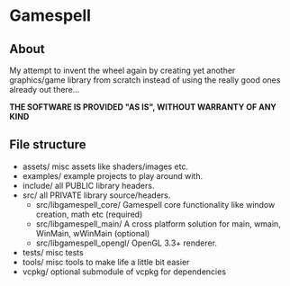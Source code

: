 # Gamespell

## About
My attempt to invent the wheel again by creating yet another graphics/game library from scratch instead of using the really good ones already out there...

**THE SOFTWARE IS PROVIDED "AS IS", WITHOUT WARRANTY OF ANY KIND**

## File structure

- assets/ misc assets like shaders/images etc.
- examples/ example projects to play around with.
- include/ all PUBLIC library headers.
- src/ all PRIVATE library source/headers.
    - src/libgamespell_core/ Gamespell core functionality like window creation, math etc (required)
    - src/libgamespell_main/ A cross platform solution for main, wmain, WinMain, wWinMain (optional)
    - src/libgamespell_opengl/ OpenGL 3.3+ renderer.
- tests/ misc tests
- tools/ misc tools to make life a little bit easier
- vcpkg/ optional submodule of vcpkg for dependencies
